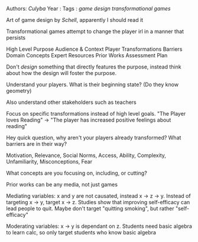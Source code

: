 Authors: *Culyba*
Year   :
Tags   : *game design* *transformational games*

Art of game design by *Schell*, apparently I should read it

Transformational games attempt to change the player irl in a manner that persists

High Level Purpose
Audience & Context
Player Transformations
Barriers
Domain Concepts
Expert Resources
Prior Works
Assessment Plan

Don't *design* something that directly features the purpose, instead think about how the design will foster the purpose.

Understand your players. What is their beginning state? (Do they know geometry)

Also understand other stakeholders such as teachers

Focus on specific transformations instead of high level goals. "The Player loves Reading" -> "The player has increased positive feelings about reading"

Hey quick question, why aren't your players already transformed? What barriers are in their way?

Motivation, Relevance, Social Norms, Access, Ability, Complexity, Unfamiliarity, Misconceptions, Fear

What concepts are you focusing on, including, or cutting?

Prior works can be any media, not just games

Mediating variables: x and y are not causated, instead x -> z -> y. Instead of targeting x -> y, target x -> z. Studies show that improving self-efficacy can lead people to quit. Maybe don't target "quitting smoking", but rather "self-efficacy"

Moderating variables: x -> y is dependant on z. Students need basic algebra to learn calc, so only target students who know basic algebra
